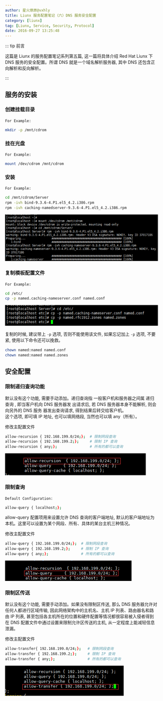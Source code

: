 ```yaml
---
author: 星火燎原@vxhly
title: Liunx 服务配置笔记（六）DNS 服务安全配置
category: [liunx]
tag: [Liunx, Service, Security, Protocol]
date: 2016-09-27 13:25:48
---
```


::: tip 前言

这篇是 Liunx 的服务配置笔记系列第五篇, 这一篇将具体介绍 Red Hat Liunx 下 DNS 服务的安全配置。所谓 DNS 就是一个域名解析服务器, 其中 DNS 还包含正向解析和反向解析。

:::

<!-- more -->

## 服务的安装

### 创建挂载目录

`For Example:`

```bash
mkdir -p /mnt/cdrom
```

### 挂在光盘

`For Example:`

```bash
mount /dev/cdrom /mnt/cdrom
```

### 安装

`For Example:`

```bash
cd /mnt/cdrom/Server
rpm -ivh bind-9.3.6-4.P1.el5_4.2.i386.rpm
rpm -ivh caching-namedserver-9.3.6-4.P1.el5_4.2.i386.rpm
```

![DNS](/assets/liunx-dns-1.png)

### 复制模板配置文件

`For Example:`

```bash
cd /etc/
cp -p named.caching-nameserver.conf named.conf
```

![DNS](/assets/liunx-dns-2.png)

复制的时候, 建议带上 `-p` 选项, 否则不能使用该文件, 如果忘记加上 `-p` 选项, 不要紧, 使用以下命令还可以挽救。

```bash
chown named:named named.conf
chown named:named named.zones
```

## 安全配置

### 限制递归查询功能

默认没有这个功能, 需要手动添加。递归查询指 一般客户机和服务器之间属 递归查询 , 即当客户机向 DNS 服务器发 出请求后, 若 DNS 服务器本身不能解析, 则会向另外的 DNS 服务 器发出查询请求, 得到结果后转交给客户机。<br> 这个选项, 即可填 IP 地址, 也可以填网络段, 当然也可以填 any（所有）。

修改主配置文件

```bash
allow-recursion { 192.168.199.0/24;};  # 限制网段查询
allow-recursion { 192.168.199.2;};     # 限制 IP 查询
allow-recursion { any;};               # 所有的都可以查询
```

![DNS](/assets/liunx-dns-3.png)

### 限制查询

`Default Configuration:`

```bash
allow-query { localhost;};
```

allow-query 配置项用来设置允许 DNS 查询的客户端地址, 默认的客户端地址为本机。这里可以设置为某个网段、所有、具体的某台主机三种情况。

修改主配置文件

```bash
allow-query { 192.168.199.0/24;};  # 限制网段查询
allow-query { 192.168.199.2;};     # 限制 IP 查询
allow-query { any;};               # 所有的都可以查询
```

![DNS](/assets/liunx-dns-4.png)

### 限制区传送

默认没有这个功能, 需要手动添加。如果没有限制区传送, 那么 DNS 服务器允许对任何人都进行区域传输, 因此网络架构中的主机名、主机 IP 列表、路由器名和路由 IP 列表, 甚至包括各主机所在的位置和硬件配置等情况都很容易被入侵者得到在 DNS 配置文件中通过设置来限制允许区传送的主机, 从一定程度上能减轻信息泄漏。

修改主配置文件

```bash
allow-transfer{ 192.168.199.0/24;};   # 限制网段查询
allow-transfer { 192.168.199.2;};     # 限制 IP 查询
allow-transfer { any;};               # 所有的都可以查询
```

![DNS](/assets/liunx-dns-5.png)
